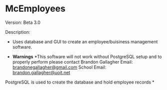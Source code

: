 # McEmployees


Version: Beta 3.0

Description:
- Uses database and GUI to create an employee/buisiness management software.


- **Warnings**
*This software will not work without PostgreSQL setup and to properly perform please contact Brandon Gallagher
Email: brandonegallagher@gmail.com
School Email: brandon.gallagher@uoit.net

PostgreSQL is used to create the database and hold employee records
*
